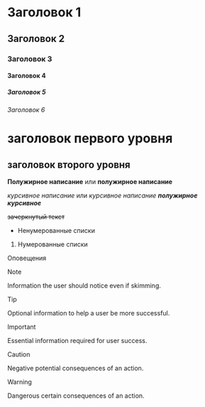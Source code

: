 # Заголовок 1
## Заголовок 2
### Заголовок 3
#### Заголовок 4
##### Заголовок 5

###### Заголовок 6
заголовок первого уровня
===
заголовок второго уровня
---
**Полужирное написание** или __полужирное написание__

*курсивное написание* или _курсивное написание_
***полужирное курсивное***

~~зачеркнутый текст~~

* Ненумерованные списки

1. Нумерованные списки

Оповещения
> [!NOTE]
> Information the user should notice even if skimming.

> [!TIP]
> Optional information to help a user be more successful.

> [!IMPORTANT]
> Essential information required for user success.

> [!CAUTION]
> Negative potential consequences of an action.

> [!WARNING]
> Dangerous certain consequences of an action.
